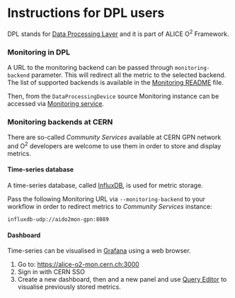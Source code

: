 # Instructions for DPL users

DPL stands for [Data Processing Layer](https://github.com/AliceO2Group/AliceO2/tree/dev/Framework/Core) and it is part of ALICE O<sup>2</sup> Framework.

### Monitoring in DPL

A URL to the monitoring backend can be passed through `monitoring-backend` parameter. This will redirect all the metric to the selected backend. The list of supported backends is available in the [Monitoring README](https://github.com/AliceO2Group/Monitoring#monitoring-instance) file.

Then, from the `DataProcessingDevice` source Monitoring instance can be accessed via [Monitoring service](https://github.com/AliceO2Group/AliceO2/tree/dev/Framework/Core#monitoring-service).

### Monitoring backends at CERN

There are so-called _Community Services_ available at CERN GPN network and O<sup>2</sup> developers are welcome to use them in order to store and display metrics.

#### Time-series database
A time-series database, called [InfluxDB](https://docs.influxdata.com/influxdb/v1.7/), is used for metric storage.

Pass the following Monitoring URL via `--monitoring-backend` to your workflow in order to redirect metrics to _Community Services_ instance:
```
influxdb-udp://aido2mon-gpn:8089
```

#### Dashboard

Time-series can be visualised in [Grafana](https://grafana.com) using a web browser.

1. Go to: https://alice-o2-mon.cern.ch:3000
2. Sign in with CERN SSO
3. Create a new dashboard, then and a new panel and use [Query Editor](http://docs.grafana.org/features/datasources/influxdb/#query-editor) to visualise previously stored metrics.
